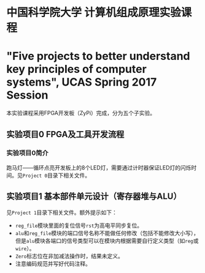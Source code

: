 # 中国科学院大学 计算机组成原理实验课程
# "Five projects to better understand key principles of computer systems", UCAS Spring 2017 Session
本实验课程采用FPGA开发板（ZyPi）完成，分为五个子实验。

## 实验项目0 FPGA及工具开发流程
### 实验项目0简介
跑马灯——循环点亮开发板上的8个LED灯，需要通过计时器保证LED灯的闪烁时间。见`Project 0`目录下相关文件。
## 实验项目1 基本部件单元设计（寄存器堆与ALU）
见`Project 1`目录下相关文件。额外提示如下：
 - `reg_file`模块里面的复位信号`rst`为高电平同步复位。
 - `alu`和`reg_file`模块的端口信号名称不能做任何修改（包括不能修改大小写），但是`alu`模块各端口的信号类型可以在模块内根据需要自行定义类型（如`reg`或`wire`）。
 - `Zero`标志位在非加减法操作时，结果未定义。
 - 注意编码规范并写好代码注释。
